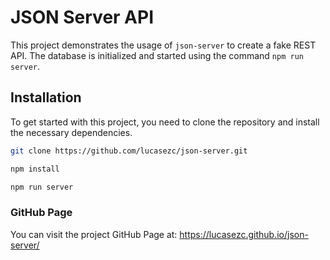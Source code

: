 # JSON Server API

This project demonstrates the usage of `json-server` to create a fake REST API. The database is initialized and started using the command `npm run server`.


## Installation

To get started with this project, you need to clone the repository and install the necessary dependencies.

```bash
git clone https://github.com/lucasezc/json-server.git
```

```bash
npm install
```

```bash
npm run server
```

### GitHub Page

You can visit the project GitHub Page at: https://lucasezc.github.io/json-server/